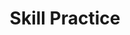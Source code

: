 ---
title: Skill Practice

source:
- title: Common Core Basics
  subject: Social Studies
  chapter: 1
  toc_type: Lesson Review
  toc_number: 1.1
  pages: 18 - 25

questions:
  - excerpt: 1 - 3
    text: >
      <b>The English Bill of Rights</b><br />The 1600s were a time of conflict between the British king, the English people, and Parliament (the British legislature). The conflict ended in 1689 when new monarchs, William III and Mary, accepted the English Bill of Rights. This document helped create a constitutional monarchy. The English Bill of Rights stated that the monarch served at the will of Parliament. The Bill of Rights strengthened the rights of common people; For example, people could no longer be taxed simply because the king wanted money. Laws could not be changed without Parliament's approval. Members of Parliament were to be freely elected. The Bill of Rights guaranteed a just and fair government that answered to the people.<br />
      
      <b>The US Bill of Rights</b><br />To protect the rights of Americans, the US Congress approved the Bill of Rights in 1789. Among the rights protected are the following:
      <ul class="collection">
      <li class="collection-item">Amendment 1: People have the right to practice any religion they choose.</li>
      <li class="collection-item">Amendment 4: People and their homes cannot be searched without probable cause.</li>
      <li class="collection-item">Amendment 8: Persons arrested cannot be punished in cruel or unusual ways.</li>
      <li class="collection-item">Amendment 9: The rights of the people are not limited to the rights listed in the Constitution.</li>
      </ul>
  - number: 1
    text: Why do you think the authors of the US Bill of Rights thought it was necessary to include these rights in the Constitution?
    choice:
      - option: blank
    answer:
      - option: 
        text: Just because
  - number: 2
    text: In what way did the English Bill of Rights influence the US Bill of Rights?
    choice:
      - option: blank
    answer:
      - option: 
        text: 
  - number: 3
    text: Why do you think the authors of the US Bill of Rights included Amendment 9?
    choice:
      - option: blank
    answer:
      - option: 
        text: 
        
layout: cc_review
---